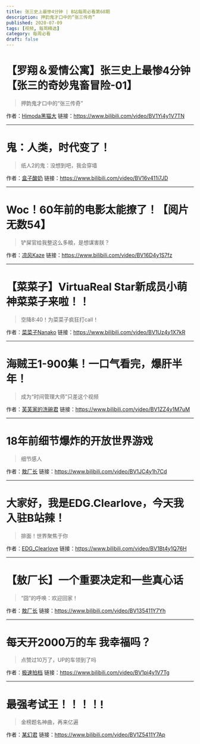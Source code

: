 ```yaml
---
title: 张三史上最惨4分钟 | B站每周必看第68期
description: 押韵鬼才口中的“张三传奇”
published: 2020-07-09
tags: [视频, 每周精选]
category: 每周必看
draft: false
---
```


# 【罗翔＆爱情公寓】张三史上最惨4分钟【张三的奇妙鬼畜冒险-01】
> 押韵鬼才口中的“张三传奇”

作者：[Himoda黑猫大](https://space.bilibili.com/8860148)
链接：https://www.bilibili.com/video/BV1Yi4y1V7TN

---

# 鬼：人类，时代变了！
> 纸人2的鬼：没想到吧，我会穿墙

作者：[盒子酸奶](https://space.bilibili.com/10874201)
链接：https://www.bilibili.com/video/BV16v411i7JD

---

# Woc！60年前的电影太能撩了！【阅片无数54】
> 铲屎官给我整这么多粮，是想谋害朕？

作者：[凉风Kaze](https://space.bilibili.com/14110780)
链接：https://www.bilibili.com/video/BV16D4y1S7fz

---

# 【菜菜子】VirtuaReal Star新成员小萌神菜菜子来啦！！
> 空降8:40！为菜菜子疯狂打call！

作者：[菜菜子Nanako](https://space.bilibili.com/595407557)
链接：https://www.bilibili.com/video/BV1Uz4y1X7kR

---

# 海贼王1-900集！一口气看完，爆肝半年！
> 成为“时间管理大师”只差这个视频

作者：[芙芙家的洗碗君](https://space.bilibili.com/4925207)
链接：https://www.bilibili.com/video/BV1ZZ4y1M7uM

---

# 18年前细节爆炸的开放世界游戏
> 细节感人

作者：[敖厂长](https://space.bilibili.com/122879)
链接：https://www.bilibili.com/video/BV1JC4y1h7Cd

---

# 大家好，我是EDG.Clearlove，今天我入驻B站辣！
> 排面！世界聚焦于你

作者：[EDG_Clearlove](https://space.bilibili.com/625863669)
链接：https://www.bilibili.com/video/BV1Bt4y1Q76H

---

# 【敖厂长】一个重要决定和一些真心话
> “囧”的呼唤：欢迎回家！

作者：[敖厂长](https://space.bilibili.com/122879)
链接：https://www.bilibili.com/video/BV135411Y7Yh

---

# 每天开2000万的车 我幸福吗？
> 点赞过10万了，UP的车领到了吗

作者：[极速拍档](https://space.bilibili.com/25150941)
链接：https://www.bilibili.com/video/BV1pi4y1V7Tg

---

# 最强考试王！！！！!
> 金榜题名神曲，再来亿遍

作者：[某幻君](https://space.bilibili.com/1577804)
链接：https://www.bilibili.com/video/BV1Z5411Y7Ap

